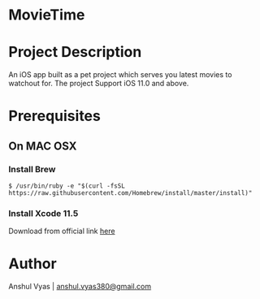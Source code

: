 # MovieTime

# Project Description
An iOS app built as a pet project which serves you latest movies to watchout for. 
The project Support iOS 11.0 and above.

# Prerequisites
## On MAC OSX

### Install Brew
```
$ /usr/bin/ruby -e "$(curl -fsSL https://raw.githubusercontent.com/Homebrew/install/master/install)"
```

### Install Xcode 11.5
Download from official link [here](https://developer.apple.com/xcode/)

# Author
Anshul Vyas |  anshul.vyas380@gmail.com
